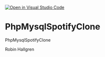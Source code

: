 [![Open in Visual Studio Code](https://classroom.github.com/assets/open-in-vscode-2e0aaae1b6195c2367325f4f02e2d04e9abb55f0b24a779b69b11b9e10269abc.svg)](https://classroom.github.com/online_ide?assignment_repo_id=15719334&assignment_repo_type=AssignmentRepo)
# PhpMysqlSpotifyClone
PhpMysqlSpotifyClone

Robin Hallgren